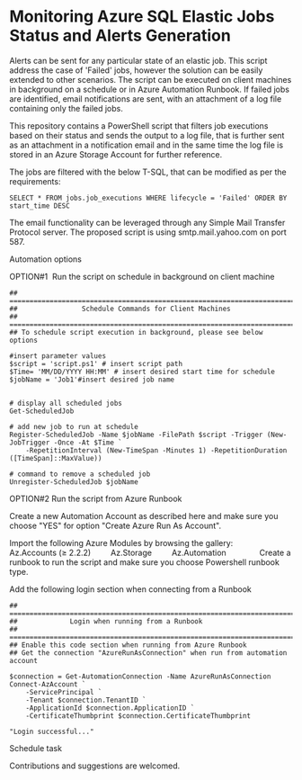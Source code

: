 # Monitoring Azure SQL Elastic Jobs Status and Alerts Generation


Alerts can be sent for any particular state of an elastic job. This script address the case of 'Failed' jobs, however the solution can be easily extended to other scenarios. The script can be executed on client machines in background on a schedule or in Azure Automation Runbook. If failed jobs are identified, email notifications are sent, with an attachment of a log file containing only the failed jobs. 

This repository contains a PowerShell script that filters job executions based on their status and sends the output to a log file, that is further sent as an attachment in a notification email and in the same time the log file is stored in an Azure Storage Account for further reference. 

The jobs are filtered with the below T-SQL, that can be modified as per the requirements:

```
SELECT * FROM jobs.job_executions WHERE lifecycle = 'Failed' ORDER BY start_time DESC
```

The email functionality can be leveraged through any Simple Mail Transfer Protocol server. The proposed script is using smtp.mail.yahoo.com on port 587. 

Automation options

OPTION#1 
Run the script on schedule in background on client machine

```
##  =========================================================================
##                Schedule Commands for Client Machines 
##  =========================================================================
## To schedule script execution in background, please see below options

#insert parameter values
$script = 'script.ps1' # insert script path
$Time= 'MM/DD/YYYY HH:MM' # insert desired start time for schedule
$jobName = 'Job1'#insert desired job name


# display all scheduled jobs
Get-ScheduledJob

# add new job to run at schedule
Register-ScheduledJob -Name $jobName -FilePath $script -Trigger (New-JobTrigger -Once -At $Time `
    -RepetitionInterval (New-TimeSpan -Minutes 1) -RepetitionDuration ([TimeSpan]::MaxValue))

# command to remove a scheduled job
Unregister-ScheduledJob $jobName
```

OPTION#2
Run the script from Azure Runbook

Create a new Automation Account as described here and make sure you choose "YES" for option "Create Azure Run As Account".

Import the following Azure Modules by browsing the gallery: 
        Az.Accounts (≥ 2.2.2)
        Az.Storage
        Az.Automation
             
Create a runbook to run the script and make sure you choose Powershell runbook type.

Add the following login section when connecting from a Runbook        

```
##  =========================================================================
##             Login when running from a Runbook
##  =========================================================================
## Enable this code section when running from Azure Runbook
## Get the connection "AzureRunAsConnection" when run from automation account

$connection = Get-AutomationConnection -Name AzureRunAsConnection
Connect-AzAccount `
    -ServicePrincipal `
    -Tenant $connection.TenantID `
    -ApplicationId $connection.ApplicationID `
    -CertificateThumbprint $connection.CertificateThumbprint

"Login successful..."

```

Schedule task

Contributions and suggestions are welcomed. 



